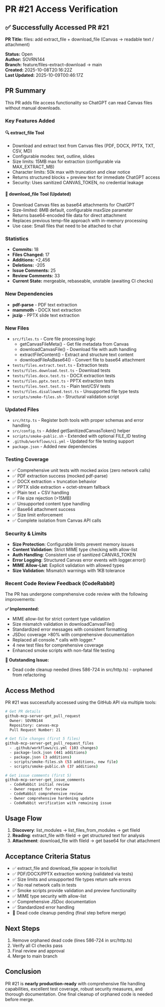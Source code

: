 # PR #21 Access Verification

## ✅ Successfully Accessed PR #21

**PR Title:** files: add extract_file + download_file (Canvas → readable text / attachment)

**Status:** Open  
**Author:** SOVRN144  
**Branch:** feature/files-extract-download → main  
**Created:** 2025-10-08T20:16:22Z  
**Last Updated:** 2025-10-09T00:46:17Z

## PR Summary

This PR adds file access functionality so ChatGPT can read Canvas files without manual downloads.

### Key Features Added

#### 🔍 extract_file Tool
- Download and extract text from Canvas files (PDF, DOCX, PPTX, TXT, CSV, MD)
- Configurable modes: text, outline, slides
- Size limits: 15MB max for extraction (configurable via MAX_EXTRACT_MB)
- Character limits: 50k max with truncation and clear notice
- Returns structured blocks + preview text for immediate ChatGPT access
- Security: Uses sanitized CANVAS_TOKEN, no credential leakage

#### 📎 download_file Tool (Updated)
- Download Canvas files as base64 attachments for ChatGPT
- Size-limited: 8MB default, configurable maxSize parameter
- Returns base64-encoded file data for direct attachment
- Replaces previous temp-file approach with in-memory processing
- Use case: Small files that need to be attached to chat

### Statistics
- **Commits:** 18
- **Files Changed:** 17
- **Additions:** +2,456
- **Deletions:** -205
- **Issue Comments:** 25
- **Review Comments:** 33
- **Current State:** mergeable, rebaseable, unstable (awaiting CI checks)

### New Dependencies
- **pdf-parse** - PDF text extraction
- **mammoth** - DOCX text extraction
- **jszip** - PPTX slide text extraction

### New Files
- `src/files.ts` - Core file processing logic
  - getCanvasFileMeta() - Get file metadata from Canvas
  - downloadCanvasFile() - Download file with auth handling
  - extractFileContent() - Extract and structure text content
  - downloadFileAsBase64() - Convert file to base64 attachment
- `tests/files.extract.test.ts` - Extraction tests
- `tests/files.download.test.ts` - Download tests
- `tests/files.docx.test.ts` - DOCX extraction tests
- `tests/files.pptx.test.ts` - PPTX extraction tests
- `tests/files.text.test.ts` - Plain text/CSV tests
- `tests/files.disallowed.test.ts` - Unsupported file type tests
- `scripts/smoke-files.sh` - Structural validation script

### Updated Files
- `src/http.ts` - Register both tools with proper schemas and error handling
- `src/config.ts` - Added getSanitizedCanvasToken() helper
- `scripts/smoke-public.sh` - Extended with optional FILE_ID testing
- `.github/workflows/ci.yml` - Updated for file testing support
- `package.json` - Added new dependencies

### Testing Coverage
- ✅ Comprehensive unit tests with mocked axios (zero network calls)
- ✅ PDF extraction success (mocked pdf-parse)
- ✅ DOCX extraction + truncation behavior
- ✅ PPTX slide extraction + octet-stream fallback
- ✅ Plain text + CSV handling
- ✅ File size rejection (>15MB)
- ✅ Unsupported content type handling
- ✅ Base64 attachment success
- ✅ Size limit enforcement
- ✅ Complete isolation from Canvas API calls

### Security & Limits
- **Size Protection**: Configurable limits prevent memory issues
- **Content Validation**: Strict MIME type checking with allow-list
- **Auth Handling**: Consistent use of sanitized CANVAS_TOKEN
- **Error Logging**: Structured Canvas error events with logger.error()
- **MIME Allow-List**: Explicit validation with allowed types
- **Size Validation**: Mismatch warnings with 1KB tolerance

### Recent Code Review Feedback (CodeRabbit)

The PR has undergone comprehensive code review with the following improvements:

**✅ Implemented:**
- MIME allow-list for strict content type validation
- Size mismatch validation in downloadCanvasFile()
- Standardized error messages with consistent formatting
- JSDoc coverage >80% with comprehensive documentation
- Replaced all console.* calls with logger.*
- 4 new test files for comprehensive coverage
- Enhanced smoke scripts with non-fatal file testing

**🔴 Outstanding Issue:**
- Dead code cleanup needed (lines 586-724 in src/http.ts) - orphaned from refactoring

## Access Method

PR #21 was successfully accessed using the GitHub API via multiple tools:

```bash
# Get PR details
github-mcp-server-get_pull_request
  Owner: SOVRN144
  Repository: canvas-mcp
  Pull Request Number: 21

# Get file changes (first 5 files)
github-mcp-server-get_pull_request_files
  - .github/workflows/ci.yml (103 changes)
  - package-lock.json (441 additions)
  - package.json (3 additions)
  - scripts/smoke-files.sh (53 additions, new file)
  - scripts/smoke-public.sh (37 additions)

# Get issue comments (first 5)
github-mcp-server-get_issue_comments
  - CodeRabbit initial review
  - Owner request for review
  - CodeRabbit comprehensive review
  - Owner comprehensive hardening update
  - CodeRabbit verification with remaining issue
```

## Usage Flow

1. **Discovery**: list_modules → list_files_from_modules → get fileId
2. **Reading**: extract_file with fileId → get structured text for analysis
3. **Attachment**: download_file with fileId → get base64 for chat attachment

## Acceptance Criteria Status

- ✅ extract_file and download_file appear in tools/list
- ✅ PDF/DOCX/PPTX extraction working (validated via tests)
- ✅ Size limits and unsupported file types return safe errors
- ✅ No real network calls in tests
- ✅ Smoke scripts provide validation and preview functionality
- ✅ MIME type security with allow-list
- ✅ Comprehensive JSDoc documentation
- ✅ Standardized error handling
- 🔴 Dead code cleanup pending (final step before merge)

## Next Steps

1. Remove orphaned dead code (lines 586-724 in src/http.ts)
2. Verify all CI checks pass
3. Final review and approval
4. Merge to main branch

## Conclusion

PR #21 is **nearly production-ready** with comprehensive file handling capabilities, excellent test coverage, robust security measures, and thorough documentation. One final cleanup of orphaned code is needed before merge.
